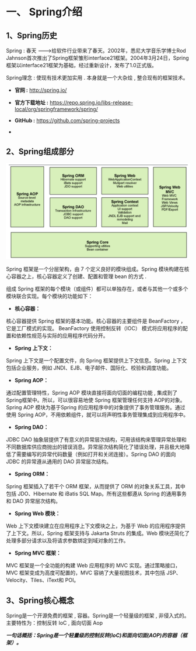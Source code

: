 
# 一、 Spring介绍

## 1、Spring历史

Spring : 春天 --->给软件行业带来了春天。2002年，悉尼大学音乐学博士Rod Jahnson首次推出了Spring框架雏形interface21框架。2004年3月24日，Spring框架以interface21框架为基础，经过重新设计，发布了1.0正式版。

Spring理念 : 使现有技术更加实用 . 本身就是一个大杂烩 , 整合现有的框架技术。

* **官网 :** http://spring.io/

* **官方下载地址 :**  https://repo.spring.io/libs-release-local/org/springframework/spring/

* **GitHub :** https://github.com/spring-projects
* 
## 2、Spring组成部分

![](./assets/spring_framework.png)

Spring 框架是一个分层架构，由 7 个定义良好的模块组成。Spring 模块构建在核心容器之上，核心容器定义了创建、配置和管理 bean 的方式 .

组成 Spring 框架的每个模块（或组件）都可以单独存在，或者与其他一个或多个模块联合实现。每个模块的功能如下：

* **核心容器：**

核心容器提供 Spring 框架的基本功能。核心容器的主要组件是 BeanFactory ，它是工厂模式的实现。 BeanFactory 使用控制反转（IOC） 模式将应用程序的配置和依赖性规范与实际的应用程序代码分开。

* **Spring 上下文：**

Spring 上下文是一个配置文件，向 Spring 框架提供上下文信息。Spring 上下文包括企业服务，例如 JNDI、EJB、电子邮件、国际化、校验和调度功能。

* **Spring AOP：** 

通过配置管理特性，Spring AOP 模块直接将面向切面的编程功能 , 集成到了 Spring框架中。所以，可以很容易地使 Spring 框架管理任何支持 AOP的对象。Spring AOP 模块为基于Spring 的应用程序中的对象提供了事务管理服务。通过使用 Spring AOP，不用依赖组件，就可以将声明性事务管理集成到应用程序中。

* **Spring DAO：**

JDBC DAO 抽象层提供了有意义的异常层次结构，可用该结构来管理异常处理和不同数据库供应商抛出的错误消息。异常层次结构简化了错误处理，并且极大地降低了需要编写的异常代码数量（例如打开和关闭连接）。Spring DAO 的面向 JDBC 的异常遵从通用的 DAO 异常层次结构。

* **Spring ORM：**

Spring 框架插入了若干个 ORM 框架，从而提供了 ORM 的对象关系工具，其中包括 JDO、Hibernate 和 iBatis SQL Map。所有这些都遵从 Spring 的通用事务和 DAO 异常层次结构。

* **Spring Web 模块：**

Web 上下文模块建立在应用程序上下文模块之上，为基于 Web 的应用程序提供了上下文。所以，Spring 框架支持与 Jakarta Struts 的集成。Web 模块还简化了处理多部分请求以及将请求参数绑定到域对象的工作。

* **Spring MVC 框架：**

MVC 框架是一个全功能的构建 Web 应用程序的 MVC 实现。通过策略接口，MVC 框架变成为高度可配置的，MVC 容纳了大量视图技术，其中包括 JSP、Velocity、Tiles、iText和 POI。


## 3、Spring核心概念

Spring是一个开源免费的框架 , 容器。Spring是一个轻量级的框架 , 非侵入式的。主要特性为：控制反转 IoC , 面向切面 Aop

***一句话概括：Spring是一个轻量级的控制反转(IoC)和面向切面(AOP)的容器（框架）。***




